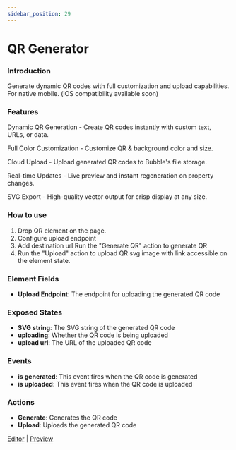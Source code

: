 ```yaml
---
sidebar_position: 29
---
```


# QR Generator

### Introduction
Generate dynamic QR codes with full customization and upload capabilities. For native mobile. (iOS compatibility available soon)

### Features
Dynamic QR Generation - Create QR codes instantly with custom text, URLs, or data.

Full Color Customization - Customize QR & background color and size.

Cloud Upload - Upload generated QR codes to Bubble's file storage.

Real-time Updates - Live preview and instant regeneration on property changes.

SVG Export - High-quality vector output for crisp display at any size.

### How to use
1. Drop QR element on the page.
2. Configure upload endpoint
3. Add destination url Run the "Generate QR" action to generate QR 
4. Run the "Upload" action to upload QR svg image with link accessible on the element state.

### Element Fields
- **Upload Endpoint**: The endpoint for uploading the generated QR code

### Exposed States
- **SVG string**: The SVG string of the generated QR code
- **uploading**: Whether the QR code is being uploaded
- **upload url**: The URL of the uploaded QR code

### Events
- **is generated**: This event fires when the QR code is generated
- **is uploaded**: This event fires when the QR code is uploaded

### Actions
- **Generate**: Generates the QR code
- **Upload**: Uploads the generated QR code

[Editor](https://bubble.io/page?id=mobile-plugins&app_type=mobile&tab=Design&name=qr-gen&type=page&elements=bTMkw) | [Preview](https://mobile-plugins.bubbleapps.io/version-test/api/1.1/mobile/preview?debug_mode=true&preview_view=qr-gen)